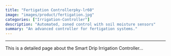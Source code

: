 ```yaml
---
title: "Fertigation Controllerpky-lr60"
image: "images/product/fertigation.jpg"
categories: ["Irrigation-Controller"]
description: "Automated, zoned control with soil moisture sensors"
summary: "An advanced controller for fertigation systems."
---
```


---

This is a detailed page about the Smart Drip Irrigation Controller...

